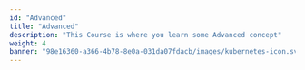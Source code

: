 ```yaml
---
id: "Advanced"
title: "Advanced"
description: "This Course is where you learn some Advanced concept"
weight: 4
banner: "98e16360-a366-4b78-8e0a-031da07fdacb/images/kubernetes-icon.svg"
---
```

